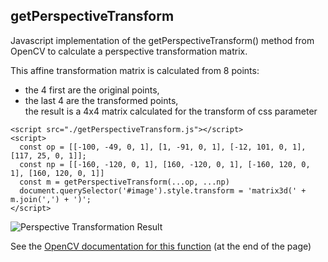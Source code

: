 ## getPerspectiveTransform

Javascript implementation of the getPerspectiveTransform() method from OpenCV
to calculate a perspective transformation matrix.

This affine transformation matrix is calculated from 8 points:
- the 4 first are the original points,
- the last 4 are the transformed points,  
the result is a 4x4 matrix calculated for the transform of css parameter

```
<script src="./getPerspectiveTransform.js"></script>
<script>
  const op = [[-100, -49, 0, 1], [1, -91, 0, 1], [-12, 101, 0, 1], [117, 25, 0, 1]];
  const np = [[-160, -120, 0, 1], [160, -120, 0, 1], [-160, 120, 0, 1], [160, 120, 0, 1]]
  const m = getPerspectiveTransform(...op, ...np)
  document.querySelector('#image').style.transform = 'matrix3d(' + m.join(',') + ')';
</script>
```
![Perspective Transformation Result](demo.png)

See the [OpenCV documentation for this function](https://docs.opencv.org/4.5.5/da/d6e/tutorial_py_geometric_transformations.html)
(at the end of the page)
